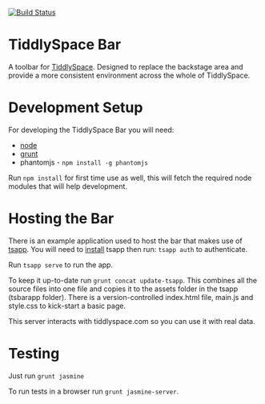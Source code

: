 [![Build Status](https://travis-ci.org/TiddlySpace/tsbar.png)](https://travis-ci.org/TiddlySpace/tsbar)

TiddlySpace Bar
===============

A toolbar for [TiddlySpace](http://tiddlyspace.com).
Designed to replace the backstage area and provide a more consistent environment across the whole of TiddlySpace.

Development Setup
=================

For developing the TiddlySpace Bar you will need:

* [node](nodejs.org)
* [grunt](http://gruntjs.com/)
* phantomjs  - `npm install -g phantomjs`

Run `npm install` for first time use as well, this will fetch the required node modules that will help development.

Hosting the Bar
===============

There is an example application used to host the bar that makes use of [tsapp](https://github.com/cdent/tsapp).
You will need to [install](https://github.com/cdent/tsapp#install) tsapp then run: `tsapp auth` to authenticate.

Run `tsapp serve` to run the app.

To keep it up-to-date run `grunt concat update-tsapp`.  This combines all the source files into one file and copies it
to the assets folder in the tsapp (tsbarapp folder).
There is a version-controlled index.html file, main.js and style.css to kick-start a basic page.

This server interacts with tiddlyspace.com so you can use it with real data.

Testing
=======

Just run `grunt jasmine`

To run tests in a browser run `grunt jasmine-server`.